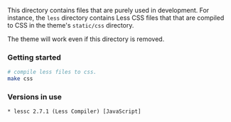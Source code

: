 This directory contains files that are purely used in development.
For instance, the `less` directory contains Less CSS files that
that are compiled to CSS in the theme's `static/css` directory.

The theme will work even if this directory is removed.

### Getting started

```sh
# compile less files to css.
make css
```

### Versions in use

```
* lessc 2.7.1 (Less Compiler) [JavaScript]
```
